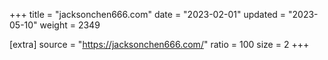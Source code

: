 +++
title = "jacksonchen666.com"
date = "2023-02-01"
updated = "2023-05-10"
weight = 2349

[extra]
source = "https://jacksonchen666.com/"
ratio = 100
size = 2
+++

